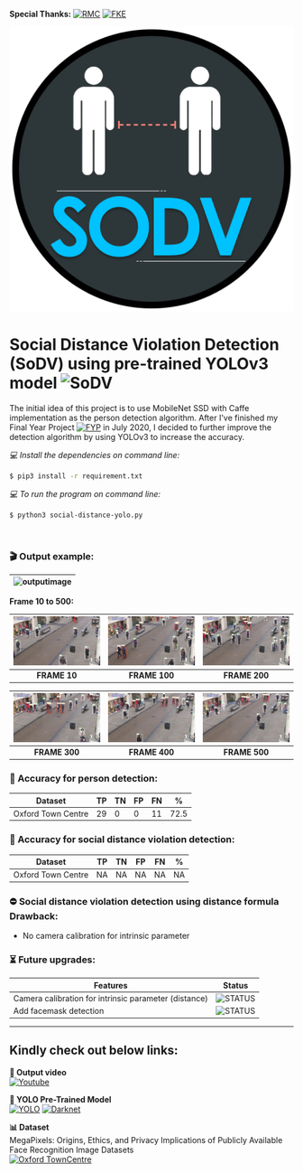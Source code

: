 <div align="left">

**Special Thanks:** [![RMC](https://img.shields.io/badge/Research_Management_Centre-UiTM-purple)](https://rmc.uitm.edu.my/v2/) [![FKE](https://img.shields.io/badge/Faculty_of_Electrical_Engineering-UiTM-purple)](https://fke.uitm.edu.my/v5x/) </br>

</div>

<div align="center">
  <img src="images/SoDV-v0.2.png">
</div>

# Social Distance Violation Detection (SoDV) using pre-trained YOLOv3 model ![SoDV](https://img.shields.io/badge/Build-v1.1-BLUE)

The initial idea of this project is to use MobileNet SSD with Caffe implementation as the person detection algorithm. After I've finished my Final Year Project [![FYP](https://img.shields.io/badge/Build-v1.0_pass-BRIGHTGREEN)](https://github.com/afiqharith/Social-Distancing-and-Safety-Violation-Alert-ROI-MobileNetSSD-FYP) in July 2020, I decided to further improve the detection algorithm by using YOLOv3 to increase the accuracy.
</br>

_💻 Install the dependencies on command line:_

```sh
$ pip3 install -r requirement.txt
```

_💻 To run the program on command line:_

```sh
$ python3 social-distance-yolo.py
```

</br>

### 🎬 Output example:

| ![outputimage](/images/TownCentre_new.gif) |
| ------------------------------------------ |


**Frame 10 to 500:**

| ![outputimage](/images/data/frame%2010.jpg) | ![outputimage](/images/data/frame%20100.jpg) | ![outputimage](/images/data/frame%20200.jpg) |
| :-----------------------------------------: | :------------------------------------------: | :------------------------------------------: |
|                **FRAME 10**                 |                **FRAME 100**                 |                **FRAME 200**                 |

| ![outputimage](/images/data/frame%20300.jpg) | ![outputimage](/images/data/frame%20400.jpg) | ![outputimage](/images/data/frame%20500.jpg) |
| :------------------------------------------: | :------------------------------------------: | :------------------------------------------: |
|                **FRAME 300**                 |                **FRAME 400**                 |                **FRAME 500**                 |

### 🎯 Accuracy for person detection:

| Dataset            | TP  | TN  | FP  | FN  | %    |
| ------------------ | --- | --- | --- | --- | ---- |
| Oxford Town Centre | 29  | 0   | 0   | 11  | 72.5 |

### 🎯 Accuracy for social distance violation detection:

| Dataset            | TP  | TN  | FP  | FN  | %   |
| ------------------ | --- | --- | --- | --- | --- |
| Oxford Town Centre | NA  | NA  | NA  | NA  | NA  |

### ⛔ Social distance violation detection using distance formula Drawback:

- No camera calibration for intrinsic parameter

### ⏳ Future upgrades:

| Features                                              | Status                                                                |
| ----------------------------------------------------- | --------------------------------------------------------------------- |
| Camera calibration for intrinsic parameter (distance) | ![STATUS](https://img.shields.io/badge/camera_calibration-TBD-orange) |
| Add facemask detection                                | ![STATUS](https://img.shields.io/badge/facemask_detection-TBD-orange) |

---

## Kindly check out below links:

**🎥 Output video** </br>
[![Youtube](https://img.shields.io/badge/Social_Distance_Violation_Detection-Youtube-RED)](https://www.youtube.com/watch?v=zXBDvDaJLHA)

**👀 YOLO Pre-Trained Model** </br>
[![YOLO](https://img.shields.io/badge/YOLO-Darknet-YELLOW)](https://pjreddie.com/darknet/yolo/) [![Darknet](https://img.shields.io/badge/Darknet-GitHub-lightgrey)](https://github.com/pjreddie/darknet.git)

**📊 Dataset** </br>
MegaPixels: Origins, Ethics, and Privacy Implications of Publicly Available Face Recognition Image Datasets </br>
[![Oxford TownCentre](https://img.shields.io/badge/Oxford_Town_Centre-URL-yellowgreen)](https://megapixels.cc/)
